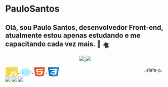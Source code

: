 # PauloSantos

## Olá, sou Paulo Santos, desenvolvedor Front-end, atualmente estou apenas estudando e me capacitando cada vez mais. 🚀 🛸



<div align="center">
  <a href="https://github.com/PauloSantos1109">
  <img height="160em" src="https://github-readme-stats.vercel.app/api?username=PauloSantos1109&show_icons=true&theme=dark&include_all_commits=true&count_private=true"/>
  <img height="160em" src="https://github-readme-stats.vercel.app/api/top-langs/?username=PauloSantos1109&layout=compact&langs_count=7&theme=dark"/>
</div>
  <div style="display: inline_block"><br>
  <img align="center" alt="Paulo-Js" height="30" width="40" src="https://raw.githubusercontent.com/devicons/devicon/master/icons/javascript/javascript-plain.svg">
  <img align="center" alt="Rafa-React" height="30" width="40" src="https://raw.githubusercontent.com/devicons/devicon/master/icons/react/react-original.svg">
  <img align="center" alt="Rafa-HTML" height="30" width="40" src="https://raw.githubusercontent.com/devicons/devicon/master/icons/html5/html5-original.svg">
  <img align="center" alt="Rafa-CSS" height="30" width="40" src="https://raw.githubusercontent.com/devicons/devicon/master/icons/css3/css3-original.svg">
  <img align="right" alt="Rafa-pic" height="150" style="border-radius:50px;" src="https://avatars.githubusercontent.com/u/64332760?s=400&u=03ef6c30741656d346fe8eaf025342649bf5e096&v=4?width=676&height=676">
</div>
  
  <div> 
  <a href="https://www.instagram.com/dev_paulo_santos/" target="_blank"><img src="https://img.shields.io/badge/-Instagram-%23E4405F?style=for-the-badge&logo=instagram&logoColor=white" target="_blank"></a>
  <a href = "mailto:phsantos2011@gmail.com"><img src="https://img.shields.io/badge/-Gmail-%23333?style=for-the-badge&logo=gmail&logoColor=white" target="_blank"></a>
  <a href="https://www.linkedin.com/in/paulo-henrique-d-4a4540140" target="_blank"><img src="https://img.shields.io/badge/-LinkedIn-%230077B5?style=for-the-badge&logo=linkedin&logoColor=white" target="_blank"></a> 
   
</div>
